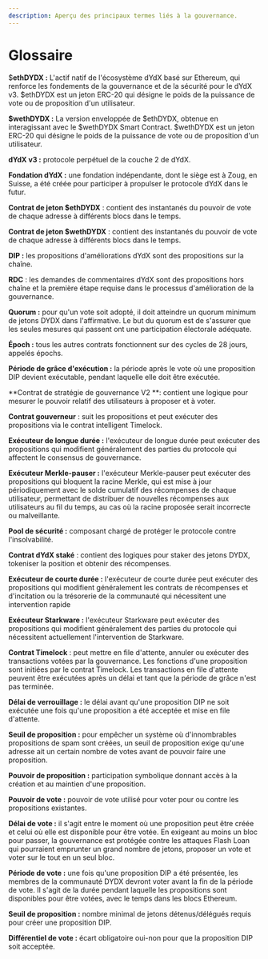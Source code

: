 ```yaml
---
description: Aperçu des principaux termes liés à la gouvernance.
---
```


# Glossaire

$**ethDYDX :** L'actif natif de l'écosystème dYdX basé sur Ethereum, qui renforce les fondements de la gouvernance et de la sécurité pour le dYdX v3. $ethDYDX est un jeton ERC-20 qui désigne le poids de la puissance de vote ou de proposition d'un utilisateur.

**$wethDYDX :** La version enveloppée de $ethDYDX, obtenue en interagissant avec le $wethDYDX Smart Contract. $wethDYDX est un jeton ERC-20 qui désigne le poids de la puissance de vote ou de proposition d'un utilisateur.

**dYdX v3 :** protocole perpétuel de la couche 2 de dYdX.

**Fondation dYdX :** une fondation indépendante, dont le siège est à Zoug, en Suisse, a été créée pour participer à propulser le protocole dYdX dans le futur.

**Contrat de jeton $ethDYDX** : contient des instantanés du pouvoir de vote de chaque adresse à différents blocs dans le temps.

**Contrat de jeton $wethDYDX** : contient des instantanés du pouvoir de vote de chaque adresse à différents blocs dans le temps.

**DIP :** les propositions d'améliorations dYdX sont des propositions sur la chaîne.

**RDC** : les demandes de commentaires dYdX sont des propositions hors chaîne et la première étape requise dans le processus d'amélioration de la gouvernance.

**Quorum :** pour qu'un vote soit adopté, il doit atteindre un quorum minimum de jetons DYDX dans l'affirmative. Le but du quorum est de s'assurer que les seules mesures qui passent ont une participation électorale adéquate.

**Époch :** tous les autres contrats fonctionnent sur des cycles de 28 jours, appelés épochs.

**Période de grâce d'exécution :** la période après le vote où une proposition DIP devient exécutable, pendant laquelle elle doit être exécutée.

**Contrat de stratégie de gouvernance V2 **: contient une logique pour mesurer le pouvoir relatif des utilisateurs à proposer et à voter.

**Contrat gouverneur** : suit les propositions et peut exécuter des propositions via le contrat intelligent Timelock.

**Exécuteur de longue durée :** l'exécuteur de longue durée peut exécuter des propositions qui modifient généralement des parties du protocole qui affectent le consensus de gouvernance.

**Exécuteur Merkle-pauser :** l'exécuteur Merkle-pauser peut exécuter des propositions qui bloquent la racine Merkle, qui est mise à jour périodiquement avec le solde cumulatif des récompenses de chaque utilisateur, permettant de distribuer de nouvelles récompenses aux utilisateurs au fil du temps, au cas où la racine proposée serait incorrecte ou malveillante.

**Pool de sécurité :** composant chargé de protéger le protocole contre l'insolvabilité.

**Contrat dYdX staké** : contient des logiques pour staker des jetons DYDX, tokeniser la position et obtenir des récompenses.

**Exécuteur de courte durée :** l'exécuteur de courte durée peut exécuter des propositions qui modifient généralement les contrats de récompenses et d'incitation ou la trésorerie de la communauté qui nécessitent une intervention rapide

**Exécuteur Starkware :** l'exécuteur Starkware peut exécuter des propositions qui modifient généralement des parties du protocole qui nécessitent actuellement l'intervention de Starkware.

**Contrat Timelock** : peut mettre en file d'attente, annuler ou exécuter des transactions votées par la gouvernance. Les fonctions d'une proposition sont initiées par le contrat Timelock. Les transactions en file d'attente peuvent être exécutées après un délai et tant que la période de grâce n'est pas terminée.

**Délai de verrouillage :** le délai avant qu'une proposition DIP ne soit exécutée une fois qu'une proposition a été acceptée et mise en file d'attente.

**Seuil de proposition :** pour empêcher un système où d'innombrables propositions de spam sont créées, un seuil de proposition exige qu'une adresse ait un certain nombre de votes avant de pouvoir faire une proposition.

**Pouvoir de proposition :** participation symbolique donnant accès à la création et au maintien d'une proposition.

**Pouvoir de vote :** pouvoir de vote utilisé pour voter pour ou contre les propositions existantes.

**Délai de vote :** il s'agit entre le moment où une proposition peut être créée et celui où elle est disponible pour être votée. En exigeant au moins un bloc pour passer, la gouvernance est protégée contre les attaques Flash Loan qui pourraient emprunter un grand nombre de jetons, proposer un vote et voter sur le tout en un seul bloc.

**Période de vote :** une fois qu'une proposition DIP a été présentée, les membres de la communauté DYDX devront voter avant la fin de la période de vote. Il s'agit de la durée pendant laquelle les propositions sont disponibles pour être votées, avec le temps dans les blocs Ethereum.

**Seuil de proposition :** nombre minimal de jetons détenus/délégués requis pour créer une proposition DIP.

**Différentiel de vote :** écart obligatoire oui-non pour que la proposition DIP soit acceptée.
